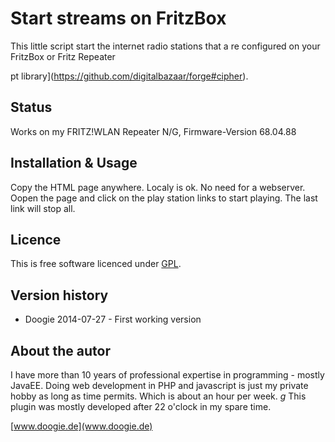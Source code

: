 # Start streams on FritzBox

This little script start the internet radio stations that a re configured on your FritzBox or Fritz Repeater

pt library](https://github.com/digitalbazaar/forge#cipher).

## Status

Works on my FRITZ!WLAN Repeater N/G, Firmware-Version 68.04.88

## Installation & Usage

Copy the HTML page anywhere. Localy is ok. No need for a webserver. Oopen the page and click on the play station <N> links to start playing. The last link will stop all.

## Licence

This is free software licenced under [GPL](www.gnu.org/copyleft/gpl.html).

## Version history

 * Doogie 2014-07-27 - First working version

<!-- git log --pretty=format:"%an %ad - %s" --date=short -->


## About the autor

I have more than 10 years of professional expertise in programming - mostly JavaEE. Doing web development in PHP and javascript is just my private hobby as long as time permits. Which is about an hour per week. *g* This plugin was mostly developed after 22 o'clock in my spare time.

[www.doogie.de](www.doogie.de)